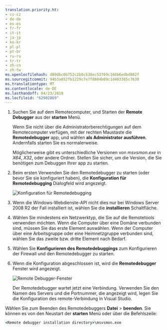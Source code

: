 ```yaml
---
translation.priority.ht:
- cs-cz
- de-de
- es-es
- fr-fr
- it-it
- ja-jp
- ko-kr
- pl-pl
- pt-br
- ru-ru
- tr-tr
- zh-cn
- zh-tw
ms.openlocfilehash: d89dbc0b752c2b8c538ec53769c166b6edbd802f
ms.sourcegitcommit: 94b3a052fb1229c7e7f8804b09c1d403385c7630
ms.translationtype: MT
ms.contentlocale: de-DE
ms.lasthandoff: 04/23/2019
ms.locfileid: "62902869"
---
```

1. Suchen Sie auf dem Remotecomputer, und Starten der **Remote Debugger** aus der **starten** Menü. 
   
   Wenn Sie nicht über die Administratorberechtigungen auf dem Remotecomputer verfügen, mit der rechten Maustaste die **Remotedebugger** app, und wählen **als Administrator ausführen**. Andernfalls starten Sie es normalerweise.

   Möglicherweise gibt es unterschiedliche Versionen von *msvsmon.exe* in *X64*, *X32*, oder andere Ordner. Stellen Sie sicher, um die Version, die Sie benötigen zum Debuggen Ihrer app zu starten. 
   
1. Beim ersten Verwenden Sie den Remotedebugger zu starten (oder bevor Sie sie konfiguriert haben), die **Konfiguration für Remotedebugging** Dialogfeld wird angezeigt.  
  
    ![Konfiguration für Remotedebugging](../media/remotedebuggerconfwizardpage.png "Remote Debugger-Konfiguration.")  
  
1. Wenn die Windows-Webdienste-API nicht dies nur bei Windows Server 2008 R2 der Fall installiert ist, wählen Sie die **installieren** Schaltfläche.  
  
1. Wählen Sie mindestens ein Netzwerktyp, die Sie auf die Remotetools verwenden möchten. Wenn die Computer über eine Domäne verbunden sind, müssen Sie das erste Element auswählen. Wenn der Computer über eine Arbeitsgruppe oder eine Heimnetzgruppe verbunden sind, wählen Sie das zweite bzw. dritte Element nach Bedarf.  
  
1. Wählen Sie **Konfigurieren des Remotedebuggings** zum Konfigurieren der Firewall und den Remotedebugger zu starten.  
  
1. Wenn die Konfiguration abgeschlossen ist, wird die **Remotedebugger** Fenster wird angezeigt.
  
    ![Remote Debugger-Fenster](../media/remotedebuggerwindow.png "Remotedebugger-Fenster")
  
    Der Remotedebugger wartet jetzt eine Verbindung. Verwenden Sie den Namen des Servers und die Portnummer, die angezeigt wird, legen Sie die Konfiguration des remote-Verbindung in Visual Studio.  
  
Wählen Sie zum Beenden des Remotedebuggers **Datei** > **beenden**. Sie können es von den Neustart der **starten** Menü oder über die Befehlszeile:  
  
```cmd
<Remote debugger installation directory>\msvsmon.exe
```
